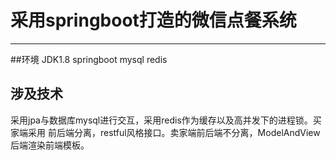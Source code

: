 # 采用springboot打造的微信点餐系统
------------------------------------------
##环境
JDK1.8 springboot mysql redis 
## 涉及技术
采用jpa与数据库mysql进行交互，采用redis作为缓存以及高并发下的进程锁。买家端采用
前后端分离，restful风格接口。卖家端前后端不分离，ModelAndView后端渲染前端模板。